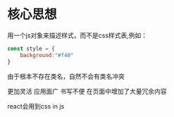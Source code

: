 # 核心思想

用一个js对象来描述样式，而不是css样式表,例如：

```js
const style = {
    background:"#f40"
}
```

由于根本不存在类名，自然不会有类名冲突

更加灵活
应用面广
书写不便
在页面中增加了大量冗余内容

react会用到css in js

